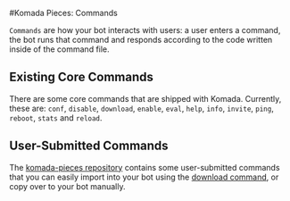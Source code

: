 #Komada Pieces: Commands

`Commands` are how your bot interacts with users: a user enters a command, the bot runs that command and responds according to the code written inside of the command file.

## Existing Core Commands

There are some core commands that are shipped with Komada. Currently, these are: `conf`, `disable`, `download`, `enable`, `eval`, `help`, `info`, `invite`, `ping`, `reboot`, `stats` and `reload`.

## User-Submitted Commands

The [komada-pieces repository](https://github.com/dirigeants/komada-pieces/tree/master/commands) contains some user-submitted commands that you can easily import into your bot using the [download command](./download-command.md), or copy over to your bot manually.